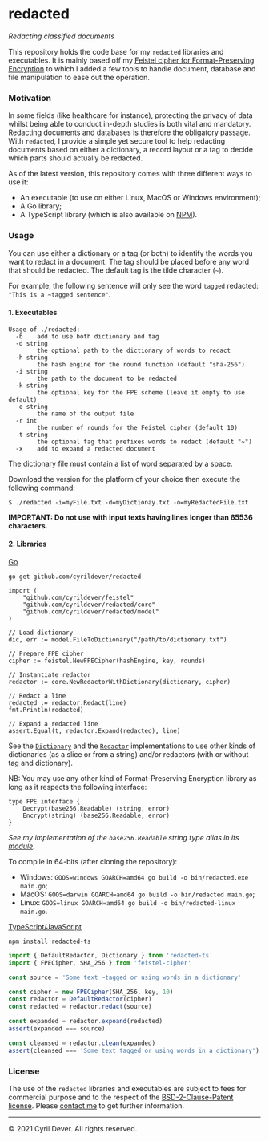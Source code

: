 # redacted
_Redacting classified documents_

This repository holds the code base for my `redacted` libraries and executables.
It is mainly based off my [Feistel cipher for Format-Preserving Encryption](https://github.com/cyrildever/feistel) to which I added a few tools to handle document, database and file manipulation to ease out the operation.

### Motivation

In some fields (like healthcare for instance), protecting the privacy of data whilst being able to conduct in-depth studies is both vital and mandatory. Redacting documents and databases is therefore the obligatory passage.
With `redacted`, I provide a simple yet secure tool to help redacting documents based on either a dictionary, a record layout or a tag to decide which parts should actually be redacted.

As of the latest version, this repository comes with three different ways to use it:
* An executable (to use on either Linux, MacOS or Windows environment);
* A Go library;
* A TypeScript library (which is also available on [NPM](https://www.npmjs.com/package/redacted-ts)).


### Usage

You can use either a dictionary or a tag (or both) to identify the words you want to redact in a document.
The tag should be placed before any word that should be redacted. The default tag is the tilde character (`~`).

For example, the following sentence will only see the word `tagged` redacted: `"This is a ~tagged sentence"`.

#### 1. Executables

```
Usage of ./redacted:
  -b    add to use both dictionary and tag
  -d string
        the optional path to the dictionary of words to redact
  -h string
        the hash engine for the round function (default "sha-256")
  -i string
        the path to the document to be redacted
  -k string
        the optional key for the FPE scheme (leave it empty to use default)
  -o string
        the name of the output file
  -r int
        the number of rounds for the Feistel cipher (default 10)
  -t string
        the optional tag that prefixes words to redact (default "~")
  -x    add to expand a redacted document
```
The dictionary file must contain a list of word separated by a space.

Download the version for the platform of your choice then execute the following command:
```console
$ ./redacted -i=myFile.txt -d=myDictionay.txt -o=myRedactedFile.txt
```

__IMPORTANT: Do not use with input texts having lines longer than 65536 characters.__

#### 2. Libraries

<u>Go</u>

```console
go get github.com/cyrildever/redacted
```

```golang
import (
    "github.com/cyrildever/feistel"
    "github.com/cyrildever/redacted/core"
    "github.com/cyrildever/redacted/model"
)

// Load dictionary
dic, err := model.FileToDictionary("/path/to/dictionary.txt")

// Prepare FPE cipher
cipher := feistel.NewFPECipher(hashEngine, key, rounds)

// Instantiate redactor
redactor := core.NewRedactorWithDictionary(dictionary, cipher)

// Redact a line
redacted := redactor.Redact(line)
fmt.Println(redacted)

// Expand a redacted line
assert.Equal(t, redactor.Expand(redacted), line)
```
See the [`Dictionary`](model/dictionary.go) and the [`Redactor`](core/redactor.go) implementations to use other kinds of dictionaries (as a slice or from a string) and/or redactors (with or without tag and dictionary).

NB: You may use any other kind of Format-Preserving Encryption library as long as it respects the following interface:
```golang
type FPE interface {
    Decrypt(base256.Readable) (string, error)
    Encrypt(string) (base256.Readable, error)
}
```
_See my implementation of the `base256.Readable` string type alias in its [module](https://github.com/cyrildever/feistel/common/utils/base256)._

To compile in 64-bits (after cloning the repository):
  - Windows: `GOOS=windows GOARCH=amd64 go build -o bin/redacted.exe main.go`;
  - MacOS: `GOOS=darwin GOARCH=amd64 go build -o bin/redacted main.go`;
  - Linux: `GOOS=linux GOARCH=amd64 go build -o bin/redacted-linux main.go`.


<u>TypeScript/JavaScript</u>

```console
npm install redacted-ts
```

```typescript
import { DefaultRedactor, Dictionary } from 'redacted-ts'
import { FPECipher, SHA_256 } from 'feistel-cipher'

const source = 'Some text ~tagged or using words in a dictionary'

const cipher = new FPECipher(SHA_256, key, 10)
const redactor = DefaultRedactor(cipher)
const redacted = redactor.redact(source)

const expanded = redactor.expoand(redacted)
assert(expanded === source)

const cleansed = redactor.clean(expanded)
assert(cleansed === 'Some text tagged or using words in a dictionary')
```

### License

The use of the `redacted` libraries and executables are subject to fees for commercial purpose and to the respect of the [BSD-2-Clause-Patent license](LICENSE).
Please [contact me](mailto:cdever@edgewhere.fr) to get further information.


<hr />
&copy; 2021 Cyril Dever. All rights reserved.